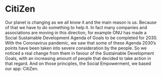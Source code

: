 # CitiZen

Our planet is changing as we all know it and the main reason is us. Because of that we have to do something to help it. In fact many companies and associations are moving in this direction, for example ONU has made a Social Sustainable Development Agenda of Goals to be completed for 2030. With the Coronavirus pandemic, we saw that some of these Agenda 2030’s points have been taken into severe consideration by the people. So we noticed a real change from them in favour of the Sustainable Development Goals, with an increasing amount of people that decided to take action in that regard.
And on those principles, the Social Empowerment, we based our app: CitiZen. 
